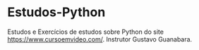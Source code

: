 # Estudos-Python

Estudos e Exercícios de estudos sobre Python do site https://www.cursoemvideo.com/.
Instrutor Gustavo Guanabara.
